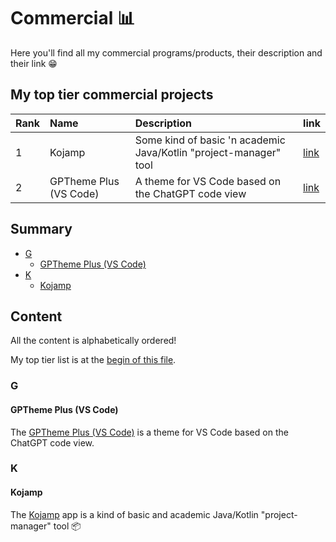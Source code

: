 # Commercial 📊

Here you'll find all my commercial programs/products, their
description and their link 😁

## My top tier commercial projects

<div align="center">

| Rank | Name                   | Description                                                       | link                                                           |
|:-----|:-----------------------|:------------------------------------------------------------------|:---------------------------------------------------------------|
| 1    | Kojamp                 | Some kind of basic 'n academic Java/Kotlin "project-manager" tool | [link](https://github.com/nasccped/kojamp)                     |
| 2    | GPTheme Plus (VS Code) | A theme for VS Code based on the ChatGPT code view                | [link](https://github.com/nasccped/vsc-gptheme-plus-extension) |

</div>

## Summary

- [G](#g)
  - [GPTheme Plus (VS Code)](#gptheme-plus-vs-code)
- [K](#k)
  - [Kojamp](#kojamp)

## Content

All the content is alphabetically ordered!

My top tier list is at the
[begin of this file](#my-top-tier-commercial-projects).

### G

#### GPTheme Plus (VS Code)

The [GPTheme Plus (VS Code)](https://github.com/nasccped/vsc-gptheme-plus-extension)
is a theme for VS Code based on the ChatGPT code view.

### K

#### Kojamp

The [Kojamp](https://github.com/nasccped/kojamp) app is a kind of
basic and academic Java/Kotlin "project-manager" tool 📦
